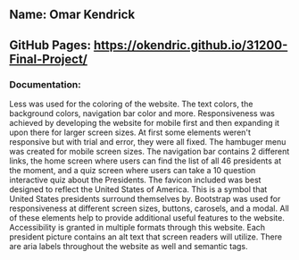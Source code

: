 ## Name: Omar Kendrick

## GitHub Pages: https://okendric.github.io/31200-Final-Project/

### Documentation: 
Less was used for the coloring of the website. The text colors, the background colors, navigation bar color and more.
Responsiveness was achieved by developing the website for mobile first and then expanding it upon there for larger screen sizes. At first some elements weren't responsive but with trial and error, they were all fixed.
The hambuger menu was created for mobile screen sizes. The navigation bar contains 2 different links, the home screen where users can find the list of all 46 presidents at the moment, and a quiz screen where users can take a 10 question interactive quiz about the Presidents.
The favicon included was best designed to reflect the United States of America. This is a symbol that United States presidents surround themselves by.
Bootstrap was used for responsiveness at different screen sizes, buttons, carosels, and a modal. All of these elements help to provide additional useful features to the website.
Accessibility is granted in multiple formats through this website. Each president picture contains an alt text that screen readers will utilize. There are aria labels throughout the website as well and semantic tags.
